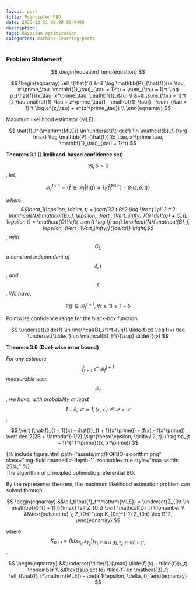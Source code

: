 ```yaml
---
layout: post
title: Principled PBO
date: 2025-12-31 00:00:00-0400
description:
tags: Bayesian-optimization
categories: machine-learning-posts
---
```


### Problem Statement

$$
\begin{equation}
\end{equation}
$$

$$
\begin{eqnarray}
\ell_t(\hat{f}) &=& \log \mathbb{P}_{\hat{f}}((x_\tau, x^\prime_\tau, \mathbf{1}_\tau)_{\tau = 1}^t) = \sum_{\tau = 1}^t \log p_{\hat{f}}(x_\tau, x^\prime_\tau, \mathbf{1}_\tau) \\
&=& \sum_{\tau = 1}^t (z_\tau \mathbf{1}_\tau + z^\prime_\tau(1 - \mathbf{1}_\tau)) - \sum_{\tau = 1}^t \log(e^{z_\tau} + e^{z^\prime_\tau}) \\
\end{eqnarray}
$$

Maximum likelihood estimator (MLE):

$$
\hat{f}_t^{\mathrm{MLE}} \in \underset{\tilde{f} \in \mathcal{B}_f}{\arg \max} \log \mathbb{P}_{\hat{f}}((x_\tau, x^\prime_\tau, \mathbf{1}_\tau)_{\tau = 1}^t)
$$

**Theorem 3.1 (Likelihood-based confidence set)**

*$$\forall \epsilon, \delta > 0$$, let,*

$$
\mathcal{B}_f^{t + 1} = \{ \tilde{f} \in \mathcal{B}_f \vert \ell_t(\tilde{f}) \geq \ell_t(\hat{f}_t^\mathrm{MLE}) - \beta_1(\epsilon, \delta, t) \}
$$

*where $$\beta_1(\epsilon, \delta, t) = \sqrt{32 t B^2 \log \frac{ \pi^2 t^2 \mathcal{N}(\mathcal{B}_f, \epsilon, \Vert . \Vert_\infty) }{6 \delta}} + C_{L \epsilon t} = \mathcal{O}\left( \sqrt{t \log \frac{t \mathcal{N}(\mathcal{B}_f, \epsilon, \Vert . \Vert_\infty)}{\delta}} \right)$$, with $$C_L$$ a constant independent of $$\delta, t$$, and $$\epsilon$$. We have,*

$$
\mathbb{P}(f \in \mathcal{B}_f^{t + 1}, \forall t \geq 1) \geq 1 - \delta
$$

Pointwise confidence range for the black-box function

$$
\underset{\tilde{f} \in \mathcal{B}_{f}^t}{\inf} \tilde{f}(x) \leq f(x) \leq \underset{\tilde{f} \in \mathcal{B}_f^t}{\sup} \tilde{f}(x)
$$

**Theorem 3.6 (Duel-wise error bound)**

*For any estimate $$\hat{f}_{t + 1} \in \mathcal{B}_f^{t + 1}$$ measurable w.r.t. $$\mathcal{F}_t$$, we have, with probability at least $$1 - \delta, \forall t \geq 1, (x, x^\prime) \in \mathcal{X} \times \mathcal{X}$$,*

$$
\vert (\hat{f}_{t + 1}(x) - \hat{f}_{t + 1}(x^\prime)) - (f(x) - f(x^\prime)) \vert \leq 2(2B + \lambda^{-1/2} \sqrt{\beta(\epsilon, \delta / 2, t)}) \sigma_{t + 1}^{f f^\prime}((x, x^\prime))
$$

<div class="row mt-3">
    <div class="col-sm mt-3 mt-md-0">
        {% include figure.html path="assets/img/POPBO-algorithm.png" class="img-fluid rounded z-depth-1"  zoomable=true style="max-width: 25%;" %}
    </div>
</div>
<div class="caption">
    The algorithm of principled optimistic preferential BO.
</div>

By the representer theorem, the maximum likelihood estimation problem can solved through

$$
\begin{eqnarray}
&&\ell_t(\hat{f}_t^\mathrm{MLE}) = \underset{Z_{0:t \in \mathbb{R}^{t + 1}}}{\max} \ell(Z_{0:t} \vert \mathcal{D}_t) \nonumber \\
&&\text{subject to} \; Z_{0:t}^\top K_{0:t}^{-1} Z_{0:t} \leq B^2, 
\end{eqnarray}
$$

where $$K_{0:t} = (k(x_{\tau_1}, x_{\tau_2}))_{\tau_1 \in {0} \cup [t], \tau_2 \in \{ 0 \} \cup [t] }$$.

$$
\begin{eqnarray}
&&\underset{\tilde{f}}{\max} \tilde{f}(x) - \tilde{f}(x_t) \nonumber \\
&&\text{subject to} \tilde{f} \in \mathcal{B}_f; \ell_t(\hat{f}_t^\mathrm{MLE}) - \beta_1(\epsilon, \delta, t),
\end{eqnarray}
$$

